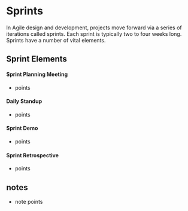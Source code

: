 Sprints
=
In Agile design and development, projects move forward via a series of iterations called sprints. Each sprint is typically two to four weeks long. Sprints have a number of vital elements.

Sprint Elements
-
#### Sprint Planning Meeting
+ points
 
#### Daily Standup
+ points
 
#### Sprint Demo
+ points

#### Sprint Retrospective
+ points

notes
-
+ note points

